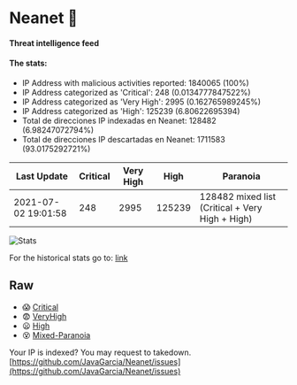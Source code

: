 # Neanet :hocho:
#### Threat intelligence feed
#### The stats:

- IP Address with malicious activities reported: 1840065 (100%)
- IP Address categorized as 'Critical':  248 (0.0134777847522%)
- IP Address categorized as 'Very High':  2995 (0.162765989245%)
- IP Address categorized as 'High':  125239 (6.80622695394)
- Total de direcciones IP indexadas en Neanet:  128482 (6.98247072794%)
- Total de direcciones IP descartadas en Neanet:  1711583 (93.0175292721%)

| Last Update | Critical | Very High | High | Paranoia |
| --- | --- | --- | --- | --- |
| 2021-07-02 19:01:58 | 248 | 2995 | 125239 | 128482 mixed list (Critical + Very High + High)|

![Stats](https://docs.google.com/spreadsheets/d/e/2PACX-1vSnaNMIXVabIpDJjufMlzH7poXnshF3mgd8Is1g9ytUEzVsP5my4Trn8f-xkoLLQ38xpL3HtmUexLo6/pubchart?oid=501124687&format=image)

For the historical stats go to: [link](/stats.csv)
## Raw
- :scream: [Critical](https://raw.githubusercontent.com/JavaGarcia/Neanet/master/blacklists/neanet_critical.txt)
- :fearful: [VeryHigh](https://raw.githubusercontent.com/JavaGarcia/Neanet/master/blacklists/neanet_veryHigh.txtt)
- :frowning: [High](https://raw.githubusercontent.com/JavaGarcia/Neanet/master/blacklists/neanet_high.txt)
- :dizzy_face: [Mixed-Paranoia](https://raw.githubusercontent.com/JavaGarcia/Neanet/master/blacklists/neanet_all.txt)


Your IP is indexed? You may request to takedown. [https://github.com/JavaGarcia/Neanet/issues](https://github.com/JavaGarcia/Neanet/issues)





























































































































































































































































































































































































































































































































































































































































































































































































































































































































































































































































































































































































































































































































































































































































































































































































































































































































































































































































































































































































































































































































































































































































































































































































































































































































































































































































































































































































































































































































































































































































































































































































































































































































































































































































































































































































































































































































































































































































































































































































































































































































































































































































































































































































































































































































































































































































































































































































































































































































































































































































































































































































































































































































































































































































































































































































































































































































































































































































































































































































































































































































































































































































































































































































































































































































































































































































































































































































































































































































































































































































































































































































































































































































































































































































































































































